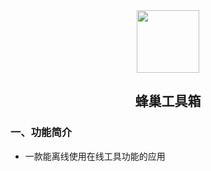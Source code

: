 <div align=center>
<img src="https://s2.loli.net/2024/03/06/gTFN1fcst8QGeaZ.jpg" style="width:100px;"/>
<h2>蜂巢工具箱</h2>
</div>

### 一、功能简介


- 一款能离线使用在线工具功能的应用

